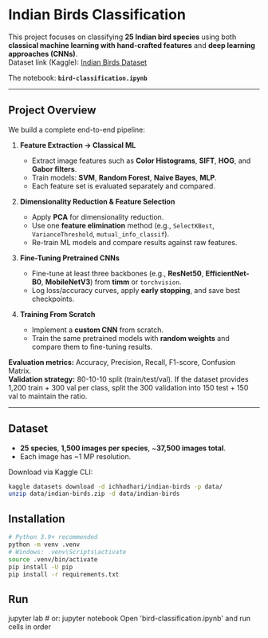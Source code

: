 # Indian Birds Classification

This project focuses on classifying **25 Indian bird species** using both **classical machine learning with hand-crafted features** and **deep learning approaches (CNNs)**.  
Dataset link (Kaggle): [Indian Birds Dataset](https://www.kaggle.com/datasets/ichhadhari/indian-birds/data)

The notebook: **`bird-classification.ipynb`**

---

## Project Overview
We build a complete end-to-end pipeline:

1. **Feature Extraction → Classical ML**  
   - Extract image features such as **Color Histograms**, **SIFT**, **HOG**, and **Gabor filters**.  
   - Train models: **SVM**, **Random Forest**, **Naive Bayes**, **MLP**.  
   - Each feature set is evaluated separately and compared.

2. **Dimensionality Reduction & Feature Selection**  
   - Apply **PCA** for dimensionality reduction.  
   - Use one **feature elimination** method (e.g., `SelectKBest`, `VarianceThreshold`, `mutual_info_classif`).  
   - Re-train ML models and compare results against raw features.

3. **Fine-Tuning Pretrained CNNs**  
   - Fine-tune at least three backbones (e.g., **ResNet50**, **EfficientNet-B0**, **MobileNetV3**) from **timm** or `torchvision`.  
   - Log loss/accuracy curves, apply **early stopping**, and save best checkpoints.

4. **Training From Scratch**  
   - Implement a **custom CNN** from scratch.  
   - Train the same pretrained models with **random weights** and compare them to fine-tuning results.

**Evaluation metrics:** Accuracy, Precision, Recall, F1-score, Confusion Matrix.  
**Validation strategy:** 80-10-10 split (train/test/val). If the dataset provides 1,200 train + 300 val per class, split the 300 validation into 150 test + 150 val to maintain the ratio.

---

## Dataset
- **25 species**, **1,500 images per species**, ~**37,500 images total**.  
- Each image has ~1 MP resolution.  


Download via Kaggle CLI:
```bash
kaggle datasets download -d ichhadhari/indian-birds -p data/
unzip data/indian-birds.zip -d data/indian-birds
```

## Installation
```bash
# Python 3.9+ recommended
python -m venv .venv
# Windows: .venv\Scripts\activate
source .venv/bin/activate
pip install -U pip
pip install -r requirements.txt
```

## Run
jupyter lab   # or: jupyter notebook
Open 'bird-classification.ipynb' and run cells in order

